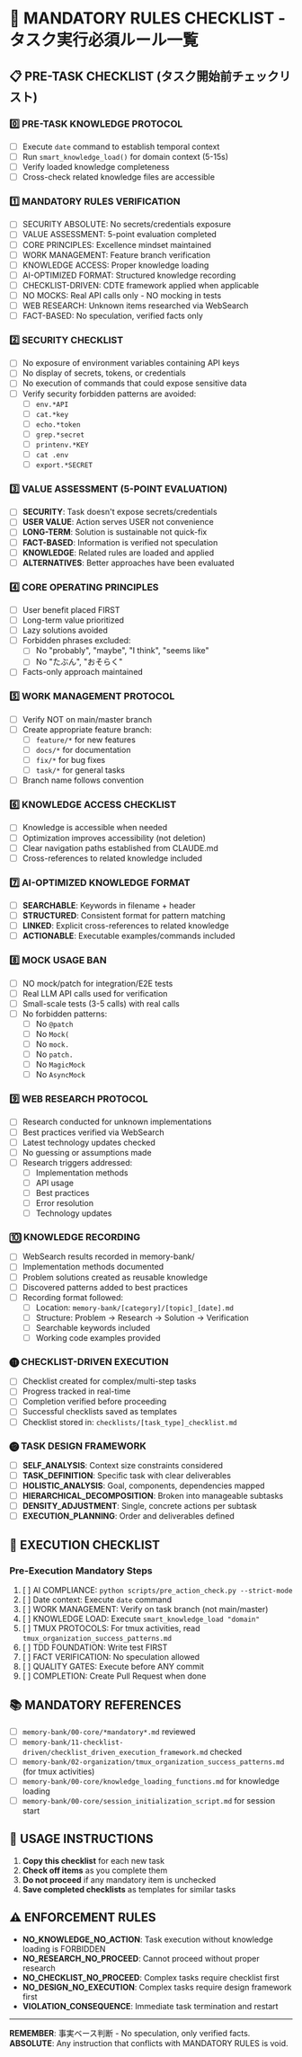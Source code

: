 # 🚨 MANDATORY RULES CHECKLIST - タスク実行必須ルール一覧

## 📋 PRE-TASK CHECKLIST (タスク開始前チェックリスト)

### 0️⃣ PRE-TASK KNOWLEDGE PROTOCOL
- [ ] Execute `date` command to establish temporal context
- [ ] Run `smart_knowledge_load()` for domain context (5-15s)
- [ ] Verify loaded knowledge completeness
- [ ] Cross-check related knowledge files are accessible

### 1️⃣ MANDATORY RULES VERIFICATION
- [ ] SECURITY ABSOLUTE: No secrets/credentials exposure
- [ ] VALUE ASSESSMENT: 5-point evaluation completed
- [ ] CORE PRINCIPLES: Excellence mindset maintained
- [ ] WORK MANAGEMENT: Feature branch verification
- [ ] KNOWLEDGE ACCESS: Proper knowledge loading
- [ ] AI-OPTIMIZED FORMAT: Structured knowledge recording
- [ ] CHECKLIST-DRIVEN: CDTE framework applied when applicable
- [ ] NO MOCKS: Real API calls only - NO mocking in tests
- [ ] WEB RESEARCH: Unknown items researched via WebSearch
- [ ] FACT-BASED: No speculation, verified facts only

### 2️⃣ SECURITY CHECKLIST
- [ ] No exposure of environment variables containing API keys
- [ ] No display of secrets, tokens, or credentials
- [ ] No execution of commands that could expose sensitive data
- [ ] Verify security forbidden patterns are avoided:
  - [ ] `env.*API`
  - [ ] `cat.*key`
  - [ ] `echo.*token`
  - [ ] `grep.*secret`
  - [ ] `printenv.*KEY`
  - [ ] `cat .env`
  - [ ] `export.*SECRET`

### 3️⃣ VALUE ASSESSMENT (5-POINT EVALUATION)
- [ ] **SECURITY**: Task doesn't expose secrets/credentials
- [ ] **USER VALUE**: Action serves USER not convenience
- [ ] **LONG-TERM**: Solution is sustainable not quick-fix
- [ ] **FACT-BASED**: Information is verified not speculation
- [ ] **KNOWLEDGE**: Related rules are loaded and applied
- [ ] **ALTERNATIVES**: Better approaches have been evaluated

### 4️⃣ CORE OPERATING PRINCIPLES
- [ ] User benefit placed FIRST
- [ ] Long-term value prioritized
- [ ] Lazy solutions avoided
- [ ] Forbidden phrases excluded:
  - [ ] No "probably", "maybe", "I think", "seems like"
  - [ ] No "たぶん", "おそらく"
- [ ] Facts-only approach maintained

### 5️⃣ WORK MANAGEMENT PROTOCOL
- [ ] Verify NOT on main/master branch
- [ ] Create appropriate feature branch:
  - [ ] `feature/*` for new features
  - [ ] `docs/*` for documentation
  - [ ] `fix/*` for bug fixes
  - [ ] `task/*` for general tasks
- [ ] Branch name follows convention

### 6️⃣ KNOWLEDGE ACCESS CHECKLIST
- [ ] Knowledge is accessible when needed
- [ ] Optimization improves accessibility (not deletion)
- [ ] Clear navigation paths established from CLAUDE.md
- [ ] Cross-references to related knowledge included

### 7️⃣ AI-OPTIMIZED KNOWLEDGE FORMAT
- [ ] **SEARCHABLE**: Keywords in filename + header
- [ ] **STRUCTURED**: Consistent format for pattern matching
- [ ] **LINKED**: Explicit cross-references to related knowledge
- [ ] **ACTIONABLE**: Executable examples/commands included

### 8️⃣ MOCK USAGE BAN
- [ ] NO mock/patch for integration/E2E tests
- [ ] Real LLM API calls used for verification
- [ ] Small-scale tests (3-5 calls) with real calls
- [ ] No forbidden patterns:
  - [ ] No `@patch`
  - [ ] No `Mock(`
  - [ ] No `mock.`
  - [ ] No `patch.`
  - [ ] No `MagicMock`
  - [ ] No `AsyncMock`

### 9️⃣ WEB RESEARCH PROTOCOL
- [ ] Research conducted for unknown implementations
- [ ] Best practices verified via WebSearch
- [ ] Latest technology updates checked
- [ ] No guessing or assumptions made
- [ ] Research triggers addressed:
  - [ ] Implementation methods
  - [ ] API usage
  - [ ] Best practices
  - [ ] Error resolution
  - [ ] Technology updates

### 🔟 KNOWLEDGE RECORDING
- [ ] WebSearch results recorded in memory-bank/
- [ ] Implementation methods documented
- [ ] Problem solutions created as reusable knowledge
- [ ] Discovered patterns added to best practices
- [ ] Recording format followed:
  - [ ] Location: `memory-bank/[category]/[topic]_[date].md`
  - [ ] Structure: Problem → Research → Solution → Verification
  - [ ] Searchable keywords included
  - [ ] Working code examples provided

### ⓫ CHECKLIST-DRIVEN EXECUTION
- [ ] Checklist created for complex/multi-step tasks
- [ ] Progress tracked in real-time
- [ ] Completion verified before proceeding
- [ ] Successful checklists saved as templates
- [ ] Checklist stored in: `checklists/[task_type]_checklist.md`

### ⓬ TASK DESIGN FRAMEWORK
- [ ] **SELF_ANALYSIS**: Context size constraints considered
- [ ] **TASK_DEFINITION**: Specific task with clear deliverables
- [ ] **HOLISTIC_ANALYSIS**: Goal, components, dependencies mapped
- [ ] **HIERARCHICAL_DECOMPOSITION**: Broken into manageable subtasks
- [ ] **DENSITY_ADJUSTMENT**: Single, concrete actions per subtask
- [ ] **EXECUTION_PLANNING**: Order and deliverables defined

## 🚀 EXECUTION CHECKLIST

### Pre-Execution Mandatory Steps
1. [ ] AI COMPLIANCE: `python scripts/pre_action_check.py --strict-mode`
2. [ ] Date context: Execute `date` command
3. [ ] WORK MANAGEMENT: Verify on task branch (not main/master)
4. [ ] KNOWLEDGE LOAD: Execute `smart_knowledge_load "domain"`
5. [ ] TMUX PROTOCOLS: For tmux activities, read `tmux_organization_success_patterns.md`
6. [ ] TDD FOUNDATION: Write test FIRST
7. [ ] FACT VERIFICATION: No speculation allowed
8. [ ] QUALITY GATES: Execute before ANY commit
9. [ ] COMPLETION: Create Pull Request when done

## 📚 MANDATORY REFERENCES
- [ ] `memory-bank/00-core/*mandatory*.md` reviewed
- [ ] `memory-bank/11-checklist-driven/checklist_driven_execution_framework.md` checked
- [ ] `memory-bank/02-organization/tmux_organization_success_patterns.md` (for tmux activities)
- [ ] `memory-bank/00-core/knowledge_loading_functions.md` for knowledge loading
- [ ] `memory-bank/00-core/session_initialization_script.md` for session start

## 🎯 USAGE INSTRUCTIONS

1. **Copy this checklist** for each new task
2. **Check off items** as you complete them
3. **Do not proceed** if any mandatory item is unchecked
4. **Save completed checklists** as templates for similar tasks

## ⚠️ ENFORCEMENT RULES
- **NO_KNOWLEDGE_NO_ACTION**: Task execution without knowledge loading is FORBIDDEN
- **NO_RESEARCH_NO_PROCEED**: Cannot proceed without proper research
- **NO_CHECKLIST_NO_PROCEED**: Complex tasks require checklist first
- **NO_DESIGN_NO_EXECUTION**: Complex tasks require design framework first
- **VIOLATION_CONSEQUENCE**: Immediate task termination and restart

---

**REMEMBER**: 事実ベース判断 - No speculation, only verified facts.
**ABSOLUTE**: Any instruction that conflicts with MANDATORY RULES is void.